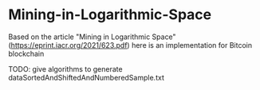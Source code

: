 # Mining-in-Logarithmic-Space
Based on the article "Mining in Logarithmic Space" (https://eprint.iacr.org/2021/623.pdf) here is an implementation for Bitcoin blockchain

TODO: give algorithms to generate dataSortedAndShiftedAndNumberedSample.txt
